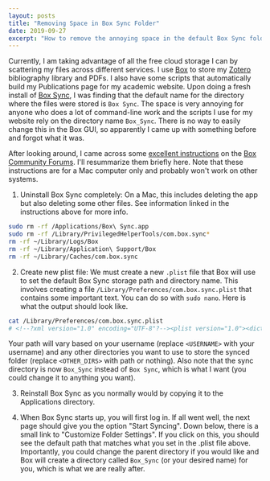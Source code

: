 ```yaml
---
layout: posts
title: "Removing Space in Box Sync Folder"
date: 2019-09-27
excerpt: "How to remove the annoying space in the default Box Sync folder"
---
```


Currently, I am taking advantage of all the free cloud storage I can by scattering my files across different services. I use [Box](https://www.box.com/) to store my [Zotero](https://www.zotero.org/) bibliography library and PDFs. I also have some scripts that automatically build my Publications page for my academic website. Upon doing a fresh install of [Box Sync](), I was finding that the default name for the directory where the files were stored is `Box Sync`. The space is very annoying for anyone who does a lot of command-line work and the scripts I use for my website rely on the directory name `Box_Sync`. There is no way to easily change this in the Box GUI, so apparently I came up with something before and forgot what it was.

After looking around, I came across some [excellent instructions](https://community.box.com/t5/Using-Box-Sync/For-Box-Admins-Changing-the-Default-Location-for-the-Box-Sync/ta-p/84) on the [Box Community Forums](https://community.box.com/t5/Box-Community/ct-p/English). I'll resummarize them briefly here. Note that these instructions are for a Mac computer only and probably won't work on other systems.

1. Uninstall Box Sync completely: On a Mac, this includes deleting the app but also deleting some other files. See information linked in the instructions above for more info.

```bash
sudo rm -rf /Applications/Box\ Sync.app
sudo rm -rf /Library/PrivilegedHelperTools/com.box.sync*
rm -rf ~/Library/Logs/Box
rm -rf ~/Library/Application\ Support/Box
rm -rf ~/Library/Caches/com.box.sync
```

2. Create new plist file: We must create a new `.plist` file that Box will use to set the default Box Sync storage path and directory name. This involves creating a file `/Library/Preferences/com.box.sync.plist` that contains some important text. You can do so with `sudo nano`. Here is what the output should look like.

```bash
cat /Library/Preferences/com.box.sync.plist
# <!--?xml version="1.0" encoding="UTF-8"?--><plist version="1.0"><dict><key>SyncRootFolder</key><string>/Users/<USERNAME>/<OTHER_DIRS>/Box_Sync</string></dict></plist>
```

Your path will vary based on your username (replace `<USERNAME>` with your username) and any other directories you want to use to store the synced folder (replace `<OTHER_DIRS>` with path or nothing). Also note that the sync directory is now `Box_Sync` instead of `Box Sync`, which is what I want (you could change it to anything you want).

3. Reinstall Box Sync as you normally would by copying it to the Applications directory.

4. When Box Sync starts up, you will first log in. If all went well, the next page should give you the option "Start Syncing". Down below, there is a small link to "Customize Folder Settings". If you click on this, you should see the default path that matches what you set in the .plist file above. Importantly, you could change the parent directory if you would like and Box will create a directory called `Box_Sync` (or your desired name) for you, which is what we are really after.

